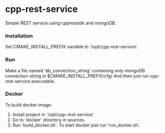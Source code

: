 # cpp-rest-service
Simple REST service using cpprestsdk and mongoDB.

### Installation
Set CMAKE_INSTALL_PREFIX variable to '/opt/cpp-rest-service'.

### Run
Make a file named 'db_connection_string' containing only mongoDB connection string in $CMAKE_INSTALL_PREFIX/cfg/
And then just run cpp-rest-service executable.

### Docker
To build docker image:
1. Install project in '/opt/cpp-rest-service'.
2. Go to 'docker' directory in sources.
3. Run 'build_docker.sh'.
To start docker just run 'run_docker.sh'.
